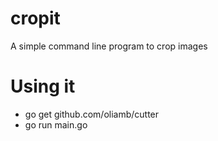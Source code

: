 # cropit
A simple command line program to crop images

# Using it

- go get github.com/oliamb/cutter
- go run main.go <image>
